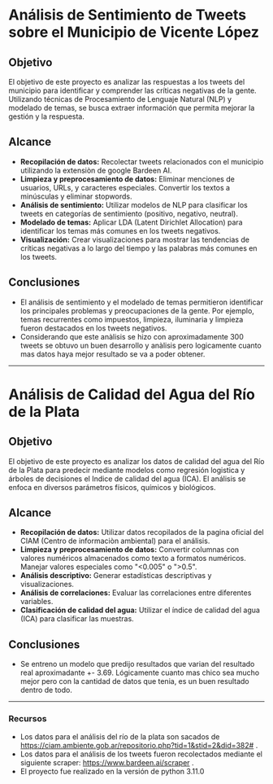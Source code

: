 # Análisis de Sentimiento de Tweets sobre el Municipio de Vicente López

## **Objetivo**
El objetivo de este proyecto es analizar las respuestas a los tweets del municipio para identificar y comprender las críticas negativas de la gente. Utilizando técnicas de Procesamiento de Lenguaje Natural (NLP) y modelado de temas, se busca extraer información que permita mejorar la gestión y la respuesta.

## **Alcance**
- **Recopilación de datos:** Recolectar tweets relacionados con el municipio utilizando la extensiòn de google Bardeen AI.
- **Limpieza y preprocesamiento de datos:** Eliminar menciones de usuarios, URLs, y caracteres especiales. Convertir los textos a minúsculas y eliminar stopwords.
- **Análisis de sentimiento:** Utilizar modelos de NLP para clasificar los tweets en categorías de sentimiento (positivo, negativo, neutral).
- **Modelado de temas:** Aplicar LDA (Latent Dirichlet Allocation) para identificar los temas más comunes en los tweets negativos.
- **Visualización:** Crear visualizaciones para mostrar las tendencias de críticas negativas a lo largo del tiempo y las palabras más comunes en los tweets.

## **Conclusiones**
- El análisis de sentimiento y el modelado de temas permitieron identificar los principales problemas y preocupaciones de la gente. Por ejemplo, temas recurrentes como  impuestos, limpieza, iluminaria y limpieza fueron destacados en los tweets negativos.
- Considerando que este anàlisis se hizo con aproximadamente 300 tweets se obtuvo un buen desarrollo y anàlisis pero logicamente cuanto mas datos haya mejor resultado se va a poder obtener.
---

# Análisis de Calidad del Agua del Río de la Plata

## **Objetivo**
El objetivo de este proyecto es analizar los datos de calidad del agua del Río de la Plata para predecir mediante modelos como regresión logistica y árboles de decisiones el Indice de calidad del agua (ICA). El análisis se enfoca en diversos parámetros físicos, químicos y biológicos.

## **Alcance**
- **Recopilación de datos:** Utilizar datos recopilados de la pagina oficial del CIAM (Centro de informaciòn ambiental) para el análisis.
- **Limpieza y preprocesamiento de datos:** Convertir columnas con valores numéricos almacenados como texto a formatos numéricos. Manejar valores especiales como "<0.005" o ">0.5".
- **Análisis descriptivo:** Generar estadísticas descriptivas y visualizaciones.
- **Análisis de correlaciones:** Evaluar las correlaciones entre diferentes variables.
- **Clasificación de calidad del agua:** Utilizar el índice de calidad del agua (ICA) para clasificar las muestras.

## **Conclusiones**
- Se entreno un modelo que predijo resultados que varian del resultado real aproximadante +- 3.69. Lógicamente cuanto mas chico sea mucho mejor pero con la cantidad de datos que tenia, es un buen resultado dentro de todo.
---

### **Recursos**
- Los datos para el análisis del río de la plata son sacados de https://ciam.ambiente.gob.ar/repositorio.php?tid=1&stid=2&did=382# .
- Los datos para el análisis de los tweets fueron recolectados mediante el siguiente scraper: https://www.bardeen.ai/scraper .
- El proyecto fue realizado en la versión de python 3.11.0
